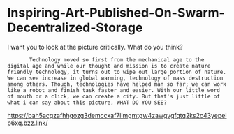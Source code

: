 # Inspiring-Art-Published-On-Swarm-Decentralized-Storage

I want you to look at the picture critically. What do you think?
           
           Technology moved so first from the mechanical age to the digital age and while our thought and mission is to create nature friendly technology, it turns out to wipe out large portion of nature. We can see increase in global warming, technology of mass destruction among others. Though, technologies have helped man so far; we can work like a robot and finish task faster and easier. With our little word of mouth or a click, we can create a city. But that's just little of what i can say about this picture, WHAT DO YOU SEE?

https://bah5acgzafhhgozg3demccxaf7limgmtgw4zawgvgfqtq2ks2c43yepelp6xq.bzz.link/

